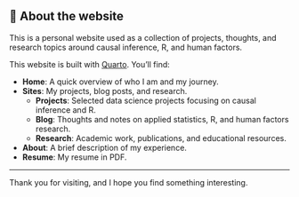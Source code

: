 ## 📄 About the website

This is a personal website used as a collection of projects, thoughts, and research topics around causal inference, R, and human factors. 

This website is built with [Quarto](https://quarto.org). You’ll find:

- **Home**: A quick overview of who I am and my journey.
- **Sites**: My projects, blog posts, and research.
  - **Projects**: Selected data science projects focusing on causal inference and R.
  - **Blog**: Thoughts and notes on applied statistics, R, and human factors research.
  - **Research**: Academic work, publications, and educational resources.
- **About**: A brief description of my experience.
- **Resume**: My resume in PDF.

---

Thank you for visiting, and I hope you find something interesting.
